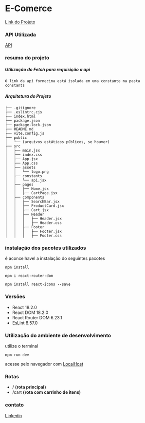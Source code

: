 # E-Comerce
[Link do Projeto](https://hiring-front-end-wheat.vercel.app/)

### API Utilizada
[API](https://62d742f351e6e8f06f1a83da.mockapi.io/api/produtos)

### resumo do projeto
##### Utilização do Fetch para requisição a api
    O link da api fornecina está isolada em uma constante na pasta constants
##### Arquitetura do Projeto

``` Arquitetura
├── .gitignore
├── .eslintrc.cjs
├── index.html
├── package.json
├── package-lock.json
├── README.md
├── vite.config.js
├── public
│   └── (arquivos estáticos públicos, se houver)
├── src
│   ├── main.jsx
│   ├── index.css
│   ├── App.jsx
│   ├── App.css
│   ├── assets
│   │   └── logo.png
│   ├── constants
│   │   └── api.jsx
│   ├── pages
│   │   ├── Home.jsx
│   │   ├── CartPage.jsx
│   ├── components
│   │   ├── SearchBar.jsx
│   │   ├── ProductCard.jsx
│   │   ├── Cart.jsx
│   │   ├── Header
│   │   │   ├── Header.jsx
│   │   │   ├── Header.css
│   │   ├── Footer
│   │   │   ├── Footer.jsx
│   │   │   ├── Footer.css
```

### instalação dos pacotes utilizados

é aconcelhavel a instalação do seguintes pacotes

``` Npm
npm install
```
``` React Routes DOM
npm i react-router-dom
```
``` React Icons
npm install react-icons --save
```

### Versões

- React 18.2.0
- React DOM 18.2.0
- React Router DOM 6.23.1
- EsLint 8.57.0

### Utilização do ambiente de desenvolvimento

utilize o terminal
```
npm run dev
```
acesse pelo navegador com [LocalHost](localhost:5173)

### Rotas

- /    **(rota principal)**
- /cart    **(rota com carrinho de itens)**

### contato
[Linkedin](https://www.linkedin.com/in/elisangela-andrade-2b7053224)
